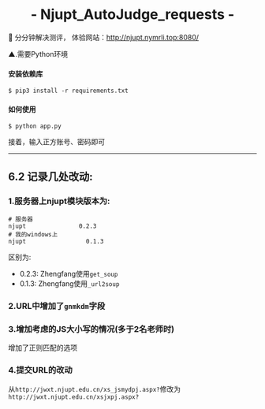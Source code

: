 
<h1 align="center">- Njupt_AutoJudge_requests -</h1>



🔨   分分钟解决测评， 体验网站：http://njupt.nymrli.top:8080/

▲.需要Python环境

#### 安装依赖库

```shell
$ pip3 install -r requirements.txt
```

#### 如何使用

```shell
$ python app.py
```

接着，输入正方账号、密码即可

---

## 6.2 **记录几处改动**:

### 1.服务器上njupt模块版本为:

```
# 服务器
njupt               0.2.3 
# 我的windows上
njupt                 0.1.3
```

区别为:

- 0.2.3: Zhengfang使用`get_soup`
- 0.1.3: Zhengfang使用`_url2soup`

### 2.URL中增加了`gnmkdm`字段

### 3.增加考虑的JS大小写的情况(多于2名老师时)

增加了正则匹配的选项

### 4.提交URL的改动

从`http://jwxt.njupt.edu.cn/xs_jsmydpj.aspx?`修改为`http://jwxt.njupt.edu.cn/xsjxpj.aspx?`
